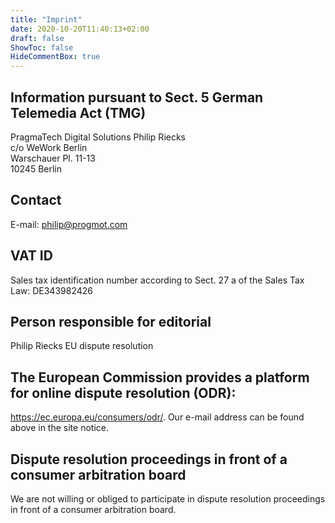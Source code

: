 ```yaml
---
title: "Imprint"
date: 2020-10-20T11:40:13+02:00
draft: false
ShowToc: false
HideCommentBox: true
---
```


## Information pursuant to Sect. 5 German Telemedia Act (TMG)

PragmaTech Digital Solutions Philip Riecks\
c/o WeWork Berlin\
Warschauer Pl. 11-13\
10245 Berlin

## Contact

E-mail: philip@progmot.com

## VAT ID

Sales tax identification number according to Sect. 27 a of the Sales Tax Law: DE343982426

## Person responsible for editorial

Philip Riecks
EU dispute resolution

## The European Commission provides a platform for online dispute resolution (ODR):

https://ec.europa.eu/consumers/odr/.
Our e-mail address can be found above in the site notice.

## Dispute resolution proceedings in front of a consumer arbitration board

We are not willing or obliged to participate in dispute resolution proceedings in front of a consumer
arbitration board.
